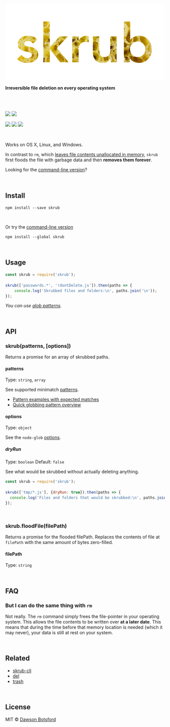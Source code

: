 <p align="center">
  <a><img src="img/logo.png" title="skrub logo"/></a>

  <br>

  <b>Irreversible file deletion on every operating system</b>

  <br>
  <br><br><a href="https://travis-ci.org/dawsonbotsford/skrub"><img src="https://api.travis-ci.org/dawsonbotsford/skrub.svg?branch=master"></a>
  <a href="https://ci.appveyor.com/project/dawsonbotsford/skrub"><img src="https://ci.appveyor.com/api/projects/status/3x9sboy9jsil33mb?svg=true"></a>

  <br>

  <a href="https://www.npmjs.com/package/skrub"><img src="https://img.shields.io/npm/v/skrub.svg"></a>
  <a href="http://npmjs.org/skrub"><img src="http://img.shields.io/npm/dm/skrub.svg?style=flat"></a>
  <a href="https://github.com/sindresorhus/xo"><img src="https://img.shields.io/badge/code_style-XO-5ed9c7.svg"></a>
</p>

<br>

Works on OS X, Linux, and Windows.

In contrast to `rm`, which [leaves file contents unallocated in memory](http://unix.stackexchange.com/questions/10883/where-do-files-go-when-the-rm-command-is-issued), `skrub` first floods the file with garbage data and then **removes them forever**.

Looking for the [command-line version](https://github.com/dawsonbotsford/skrub-cli)?

<br>

## Install

```
npm install --save skrub
```

<br>

Or try the [command-line version](https://github.com/dawsonbotsford/skrub-cli)
```
npm install --global skrub
```
<br>

## Usage

```js
const skrub = require('skrub');

skrub(['passwords.*', '!dontDelete.js']).then(paths => {
    console.log('Skrubbed files and folders:\n', paths.join('\n'));
});
```

*You can use [glob patterns](https://github.com/sindresorhus/globby#globbing-patterns).*

<br>

## API

### skrub(patterns, [options])

Returns a promise for an array of skrubbed paths.

#### patterns

Type: `string`, `array`

See supported minimatch [patterns](https://github.com/isaacs/minimatch#usage).

- [Pattern examples with expected matches](https://github.com/sindresorhus/multimatch/blob/master/test.js)
- [Quick globbing pattern overview](https://github.com/sindresorhus/multimatch#globbing-patterns)

#### options

Type: `object`

See the `node-glob` [options](https://github.com/isaacs/node-glob#options).

##### dryRun

Type: `boolean`
Default: `false`

See what would be skrubbed without actually deleting anything.

```js
const skrub = require('skrub');

skrub(['tmp/*.js'], {dryRun: true}).then(paths => {
  console.log('Files and folders that would be skrubbed:\n', paths.join('\n'));
});
```

<br>

### skrub.floodFile(filePath)

Returns a promise for the flooded filePath. Replaces the contents of file at `filePath` with the same amount of bytes zero-filled.

#### filePath

Type: `string`

<br>

## FAQ

### But I can do the same thing with `rm`

Not really. The `rm` command simply frees the file-pointer in your operating system. This allows the file contents to be written over **at a later date**. This means that during the time before that memory location is needed (which it may never), your data is still at rest on your system.

<br>

## Related

* [skrub-cli](https://github.com/dawsonbotsford/skrub-cli)
* [del](https://github.com/sindresorhus/del)
* [trash](https://github.com/sindresorhus/trash)

<br>

## License

MIT © [Dawson Botsford](http://dawsonbotsford.com)
